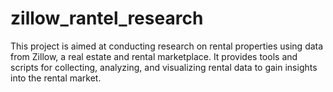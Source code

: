# zillow_rantel_research
This project is aimed at conducting research on rental properties using data from Zillow, a real estate and rental marketplace. 
It provides tools and scripts for collecting, analyzing, and visualizing rental data to gain insights into the rental market.
